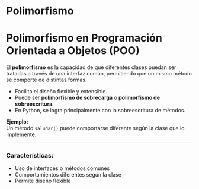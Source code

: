 # Polimorfismo

# Polimorfismo en Programación Orientada a Objetos (POO)

El **polimorfismo** es la capacidad de que diferentes clases puedan ser tratadas a través de una interfaz común, permitiendo que un mismo método se comporte de distintas formas.

- Facilita el diseño flexible y extensible.
- Puede ser **polimorfismo de sobrecarga** o **polimorfismo de sobreescritura**.
- En Python, se logra principalmente con la sobreescritura de métodos.

**Ejemplo:**  
Un método `saludar()` puede comportarse diferente según la clase que lo implemente.

---

### Características:
- Uso de interfaces o métodos comunes
- Comportamientos diferentes según la clase
- Permite diseño flexible

